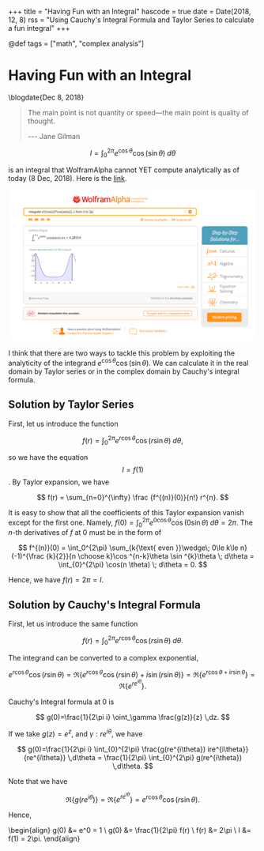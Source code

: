 +++
title = "Having Fun with an Integral"
hascode = true
date = Date(2018, 12, 8)
rss = "Using Cauchy's Integral Formula and Taylor Series to calculate a fun integral"
+++

@def tags = ["math", "complex analysis"]


# Having Fun with an Integral
\blogdate{Dec 8, 2018}


> The main point is not quantity or speed—the main point is quality of thought.
>
> --- Jane Gilman

$$
I = \int_{0}^{2\pi} e^{\cos \theta} \cos(\sin \theta)\; d\theta
$$

is an integral that WolframAlpha cannot YET compute analytically as of today (8
Dec, 2018). Here is the
[link](https://www.wolframalpha.com/input/?i=integrate+e%5E(cos(x))*cos(sin(x)),+x+from+0+to+2pi).

![screenshot](/img/2018-12-28-wolframalpha.png)

I think that there are two ways to tackle this problem by exploiting the
analyticity of the integrand $e^{\cos \theta} \cos(\sin \theta)$. We can
calculate it in the real domain by Taylor series or in the complex domain by
Cauchy's integral formula.

## Solution by Taylor Series

First, let us introduce the function

$$
f(r) = \int_{0}^{2\pi} e^{r \cos \theta} \cos(r \sin \theta)\; d\theta,
$$

so we have the equation $$I = f(1)$$. By Taylor expansion, we have

$$
f(r) = \sum_{n=0}^{\infty} \frac {f^{(n)}(0)}{n!} r^{n}.
$$

It is easy to show that all the coefficients of this Taylor expansion vanish
except for the first one. Namely, $f(0) = \int_{0}^{2\pi} e^{0 \cos \theta}
\cos(0 \sin \theta)\; d\theta = 2\pi$. The $n$-th derivatives of $f$ at
$0$ must be in the form of

$$
f^{(n)}(0) =
\int_0^{2\pi} \sum_{k{\text{ even }}\wedge\; 0\le k\le n}(-1)^{\frac {k}{2}}{n
\choose k}\cos ^{n-k}\theta \sin ^{k}\theta \; d\theta =
\int_{0}^{2\pi} \cos(n \theta) \; d\theta =
0.
$$

Hence, we have $f(r) = 2\pi = I$.

## Solution by Cauchy's Integral Formula

First, let us introduce the same function

$$
f(r) = \int_{0}^{2\pi} e^{r \cos \theta} \cos(r \sin \theta)\; d\theta.
$$

The integrand can be converted to a complex exponential,

$$
e^{r \cos \theta} \cos(r \sin \theta) = \Re\{e^{r \cos \theta} \cos(r \sin
\theta) + i \sin(r \sin \theta)\} = \Re\{e^{r\cos \theta + ir\sin \theta}\} =
\Re\{e^{re^{i\theta}}\}.
$$

Cauchy's Integral formula at $0$ is

$$
g(0)=\frac{1}{2\pi i} \oint_\gamma \frac{g(z)}{z} \,dz.
$$

If we take $g(z) = e^z$, and $\gamma: re^{i\theta}$, we have

$$
g(0)=\frac{1}{2\pi i} \int_{0}^{2\pi} \frac{g(re^{i\theta})
ire^{i\theta}}{re^{i\theta}} \,d\theta =
\frac{1}{2\pi} \int_{0}^{2\pi} g(re^{i\theta}) \,d\theta.
$$

Note that we have

$$
\Re\{g(re^{i\theta})\} =
\Re\{e^{re^{i\theta}}\} =
e^{r \cos \theta} \cos(r \sin \theta).
$$

Hence,

\begin{align}
g(0) &= e^0 = 1 \\
g(0) &= \frac{1}{2\pi} f(r) \\
f(r) &= 2\pi \\
I &= f(1) = 2\pi.
\end{align}
